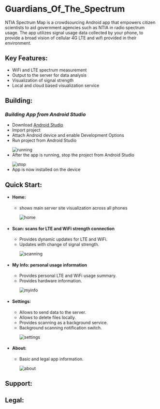 # Guardians_Of_The_Spectrum 
NTIA Spectrum Map is a crowdsourcing Android app that empowers citizen scientists to aid government agencies such as NTIA in radio spectrum usage. The app utilizes signal usage data collected by your phone, to provide a broad vision of cellular 4G LTE and wifi provided in their environment.
## Key Features:
* WiFi and LTE spectrum measurement
* Output to the server for data analysis
* Visualization of signal strength
* Local and cloud based visualization service

## Building:

### _Building App from Android Studio_

* Download [Android Studio](https://developer.android.com/studio/index.html)
* Import project
* Attach Android device and enable Development Options
* Run project from Android Studio </p>![running](/images/run.PNG)
* After the app is running, stop the project from Android Studio </p>![stop](/images/stop.PNG)
* App is now installed on the device
## Quick Start:
* #### Home: 
    * shows main server site visualization across all phones </p>![home](/images/home.jpg)
* #### Scan: scans for LTE and WiFi strength connection
    * Provides dynamic updates for LTE and WiFi.
    * Updates with change of signal strength. </p>![scanning](/images/scan.jpg)
* #### My Info: personal usage information
    * Provides personal LTE and WiFi usage summary.
    * Provides hardware information. </p>![myinfo](/images/myinfo.jpg)
* #### Settings:
    * Allows to send data to the server.
    * Allows to delete files locally.
    * Provides scanning as a background service.
    * Background scanning notification switch. </p>![settings](/images/settings.jpg)
* #### About:
    * Basic and legal app information.</p>![about](/images/about.jpg)
## Support:
## Legal:
